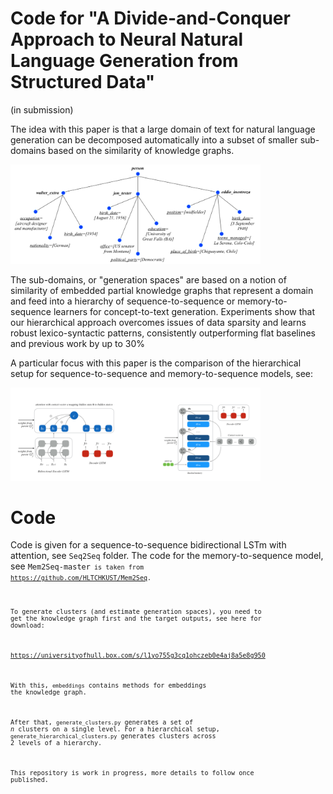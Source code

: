 
# Code for "A Divide-and-Conquer Approach to Neural Natural Language Generation from Structured Data"

(in submission)


The idea with this paper is that a large domain of text for natural language generation can be decomposed automatically into 
a subset of smaller sub-domains based on the similarity of knowledge graphs.

<img src="/img/kgraph.png" alt="drawing" width="400"/>

The sub-domains, or "generation spaces" are based on a notion of similarity of embedded partial knowledge graphs that 
represent a domain and feed into a hierarchy of sequence-to-sequence or memory-to-sequence learners for concept-to-text 
generation. Experiments show that our hierarchical approach overcomes issues of data sparsity and learns robust 
lexico-syntactic patterns, consistently outperforming flat baselines and previous work by up to 30%

A particular focus with this paper is the comparison of the hierarchical setup for sequence-to-sequence and 
memory-to-sequence models, see:

<img src="/img/models.png" alt="drawing" width="400"/>

# Code

Code is given for a sequence-to-sequence bidirectional LSTm with attention, see <code>Seq2Seq</code> folder.
The code for the memory-to-sequence model, see <code>Mem2Seq-master<code> is taken from https://github.com/HLTCHKUST/Mem2Seq. 

To generate clusters (and estimate generation spaces), you need to get the knowledge graph first and the target outputs, see here for download:

https://universityofhull.box.com/s/l1yo755g3cq1ohczeb0e4aj8a5e8g950

With this, <code>embeddings</code> contains methods for embeddings the knowledge graph.

After that, <code>generate_clusters.py</code> generates a set of <em>n</em> clusters on a single level. For a 
hierarchical setup, <code>generate_hierarchical_clusters.py</code> generates clusters across 2 levels of a hierarchy.

This repository is work in progress, more details to follow once published.




